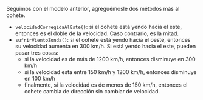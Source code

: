 Seguimos con el modelo anterior, agreguémosle dos métodos más al cohete.

- `velocidadCorregidaAlEste()`: si el cohete está yendo hacia el este, entonces es el doble de la velocidad. Caso contrario, es la mitad.
- `sufrirVientoZonda()`: si el cohete está yendo hacia el oeste, entonces su velocidad aumenta en 300 km/h. Si está yendo hacia el este, pueden pasar tres cosas:
  - si la velocidad es de más de 1200 km/h, entonces disminuye en 300 km/h
  - si la velocidad está entre 150 km/h y 1200 km/h, entonces disminuye en 100 km/h
  - finalmente, si la velocidad es de menos de 150 km/h, entonces el cohete cambia de dirección sin cambiar de velocidad.
